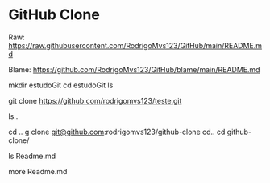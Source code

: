 # GitHub Clone


Raw: https://raw.githubusercontent.com/RodrigoMvs123/GitHub/main/README.md

Blame: https://github.com/RodrigoMvs123/GitHub/blame/main/README.md





mkdir estudoGit
cd estudoGit
ls

git clone https://github.com/rodrigomvs123/teste.git

ls..


cd ..
g clone git@github.com:rodrigomvs123/github-clone 
cd..
cd github-clone/

ls
Readme.md

more Readme.md





